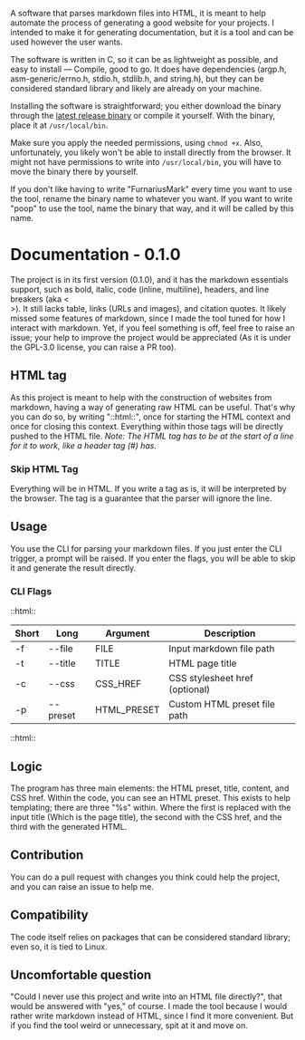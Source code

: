 A software that parses markdown files into HTML, it is meant to help automate the process of generating a good website for your projects. I intended to make it for generating documentation, but it is a tool and can be used however the user wants.

The software is written in C, so it can be as lightweight as possible, and easy to install — Compile, good to go. It does have dependencies (argp.h, asm-generic/errno.h, stdio.h, stdlib.h, and string.h), but they can be considered standard library and likely are already on your machine.

Installing the software is straightforward; you either download the binary through the 
<a href="https://github.com/ttd3v/FurnariusMark/releases/download/0.0.1/FurnariusMark">latest release binary</a> or compile it yourself. With the binary, place it at `/usr/local/bin`.

Make sure you apply the needed permissions, using `chmod +x`. Also, unfortunately, you likely won't be able to install directly from the browser. It might not have permissions to write into `/usr/local/bin`, you will have to move the binary there by yourself.

If you don't like having to write "FurnariusMark" every time you want to use the tool, rename the binary name to whatever you want. If you want to write "poop" to use the tool, name the binary that way, and it will be called by this name.

# Documentation - 0.1.0
The project is in its first version (0.1.0), and it has the markdown essentials support, such as bold, italic, code (inline, multiline), headers, and line breakers (aka &lt;<br/>&gt;). It still lacks table, links (URLs and images), and citation quotes. It likely missed some features of markdown, since I made the tool tuned for how I interact with markdown. Yet, if you feel something is off, feel free to raise an issue; your help to improve the project would be appreciated (As it is under the GPL-3.0 license, you can raise a PR too). 

## HTML tag
As this project is meant to help with the construction of websites from markdown, having a way of generating raw HTML can be useful. That's why you can do so, by writing "::html::", once for starting the HTML context and once for closing this context. Everything within those tags will be directly pushed to the HTML file.
*Note: The HTML tag has to be at the start of a line for it to work, like a header tag (#) has.*

### Skip HTML Tag
Everything will be in HTML. If you write a tag as is, it will be interpreted by the browser. The tag is a guarantee that the parser will ignore the line.

## Usage
You use the CLI for parsing your markdown files. If you just enter the CLI trigger, a prompt will be raised. If you enter the flags, you will be able to skip it and generate the result directly.

### CLI Flags

::html::

<table>
  <thead>
    <tr>
      <th>Short</th>
      <th>Long</th>
      <th>Argument</th>
      <th>Description</th>
    </tr>
  </thead>
  <tbody>
    <tr>
      <td>-f</td>
      <td>--file</td>
      <td>FILE</td>
      <td>Input markdown file path</td>
    </tr>
    <tr>
      <td>-t</td>
      <td>--title</td>
      <td>TITLE</td>
      <td>HTML page title</td>
    </tr>
    <tr>
      <td>-c</td>
      <td>--css</td>
      <td>CSS_HREF</td>
      <td>CSS stylesheet href (optional)</td>
    </tr>
    <tr>
      <td>-p</td>
      <td>--preset</td>
      <td>HTML_PRESET</td>
      <td>Custom HTML preset file path</td>
    </tr>
  </tbody>
</table>

::html::


## Logic
The program has three main elements: the HTML preset, title, content, and CSS href. Within the code, you can see an HTML preset. This exists to help templating; there are three "%s" within. Where the first is replaced with the input title (Which is the page title), the second with the CSS href, and the third with the generated HTML.

## Contribution
You can do a pull request with changes you think could help the project, and you can raise an issue to help me.

## Compatibility
The code itself relies on packages that can be considered standard library; even so, it is tied to Linux.

## Uncomfortable question
"Could I never use this project and write into an HTML file directly?", that would be answered with "yes," of course. I made the tool because I would rather write markdown instead of HTML, since I find it more convenient. But if you find the tool weird or unnecessary, spit at it and move on.

